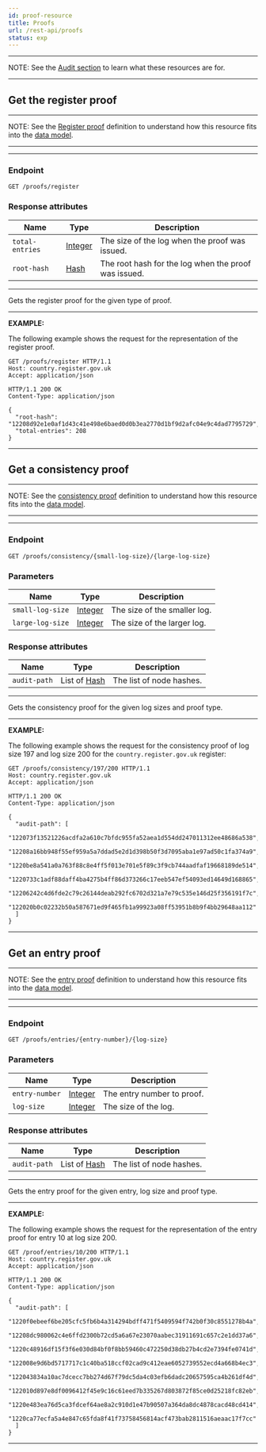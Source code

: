 ```yaml
---
id: proof-resource
title: Proofs
url: /rest-api/proofs
status: exp
---
```


***
NOTE: See the [Audit section](/data-model/audit) to learn what these
resources are for.
***

## Get the register proof

***
NOTE: See the [Register proof](/glossary/digital-proof#register-proof) definition to understand how
this resource fits into the [data model](/data-model).
***

***
### Endpoint

```
GET /proofs/register
```

### Response attributes

|Name|Type|Description|
|-|-|-|
|`total-entries`| [Integer](/datatypes/integer)|The size of the log when the proof was issued.|
|`root-hash`| [Hash](/datatypes/hash)|The root hash for the log when the proof was issued.|
***

Gets the register proof for the given type of proof.

***
**EXAMPLE:**

The following example shows the request for the representation of the register
proof.

```http
GET /proofs/register HTTP/1.1
Host: country.register.gov.uk
Accept: application/json
```

```http
HTTP/1.1 200 OK
Content-Type: application/json

{
  "root-hash": "12208d92e1e0af1d43c41e498e6baed0d0b3ea2770d1bf9d2afc04e9c4dad7795729",
  "total-entries": 208
}
```
***


## Get a consistency proof

***
NOTE: See the [consistency proof](/glossary/digital-proof#consistency-proof) definition to
understand how this resource fits into the [data model](/data-model).
***

***
### Endpoint

```
GET /proofs/consistency/{small-log-size}/{large-log-size}
```

### Parameters

|Name|Type|Description|
|-|-|-|
|`small-log-size`| [Integer](/datatypes/integer)|The size of the smaller log.|
|`large-log-size`| [Integer](/datatypes/integer)|The size of the larger log.|

### Response attributes

|Name|Type|Description|
|-|-|-|
|`audit-path`| List of [Hash](/datatypes/hash)|The list of node hashes.|
***

Gets the consistency proof for the given log sizes and proof type.

***
**EXAMPLE:**

The following example shows the request for the consistency proof of log size
197 and log size 200 for the `country.register.gov.uk` register:

```http
GET /proofs/consistency/197/200 HTTP/1.1
Host: country.register.gov.uk
Accept: application/json
```

```http
HTTP/1.1 200 OK
Content-Type: application/json

{
  "audit-path": [
    "122073f13521226acdfa2a610c7bfdc955fa52aea1d554dd247011312ee48686a538",
    "12208a16bb948f55ef959a5a7ddad5e2d1d398b50f3d7095aba1e97ad50c1fa374a9",
    "1220be8a541a0a763f88c8e4ff5f013e701e5f89c3f9cb744aadfaf19668189de514",
    "1220733c1adf88daff4ba4275b4ff86d373266c17eeb547ef54093ed14649d168865",
    "12206242c4d6fde2c79c26144deab292fc6702d321a7e79c535e146d25f356191f7c",
    "122020b0c02232b50a587671ed9f465fb1a99923a08ff53951b8b9f4bb29648aa112"
  ]
}

```
***


## Get an entry proof

***
NOTE: See the [entry proof](/glossary/digital-proof#entry-proof) definition to understand
how this resource fits into the [data model](/data-model).
***

***
### Endpoint

```
GET /proofs/entries/{entry-number}/{log-size}
```

### Parameters

|Name|Type|Description|
|-|-|-|
|`entry-number`| [Integer](/datatypes/integer)|The entry number to proof.|
|`log-size`| [Integer](/datatypes/integer)|The size of the log.|

### Response attributes

|Name|Type|Description|
|-|-|-|
|`audit-path`| List of [Hash](/datatypes/hash)|The list of node hashes.|
***

Gets the entry proof for the given entry, log size and proof type.

***
**EXAMPLE:**

The following example shows the request for the representation of the entry
proof for entry 10 at log size 200.

```http
GET /proof/entries/10/200 HTTP/1.1
Host: country.register.gov.uk
Accept: application/json
```

```http
HTTP/1.1 200 OK
Content-Type: application/json

{
  "audit-path": [
    "1220f0ebeef6be205cfc5fb6b4a314294bdff471f5409594f742b0f30c8551278b4a",
    "12208dc980062c4e6ffd2300b72cd5a6a67e23070aabec31911691c657c2e1dd37a6",
    "1220c48916df15f3f6e030d84bf0f8bb59460c472250d38db27b4cd2e7394fe0741d",
    "122008e9d6bd5717717c1c40ba518ccf02cad9c412eae6052739552ecd4a668b4ec3",
    "122043834a10ac7dcecc7bb274d67f79dc5da4c03efb6dadc20657595ca4b261df4d",
    "122010d897e8df0096412f45e9c16c61eed7b335267d803872f85ce0d25218fc82eb",
    "1220e483ea76d5ca3fdcef64ae8a2c910d1e47b90507a364da8dc4878cacd48cd414",
    "1220ca77ecfa5a4e847c65fda8f41f73758456814acf473bab2811516aeaac17f7cc"
  ]
}
```
***
